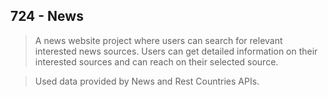 ## 724 - News

>A news website project where users can search for relevant interested news sources. Users can get detailed information on their interested sources and can reach on their selected source. 

>Used data provided by News and Rest Countries APIs.
